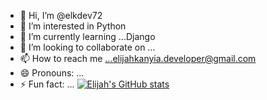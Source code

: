 - 👋 Hi, I’m @elkdev72
- 👀 I’m interested in  Python
- 🌱 I’m currently learning ...Django
- 💞️ I’m looking to collaborate on ...
- 📫 How to reach me ...elijahkanyia.developer@gmail.com
- 😄 Pronouns: ...
- ⚡ Fun fact: ...
[![Elijah's GitHub stats](https://github-readme-stats.vercel.app/api?username=elkdev72)](https://github.com/anuraghazra/github-readme-stats)
<!---
elkdev72/elkdev72 is a ✨ special ✨ repository because its `README.md` (this file) appears on your GitHub profile.
You can click the Preview link to take a look at your changes.
--->
